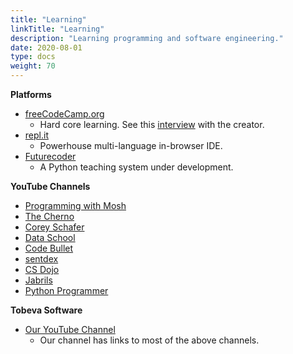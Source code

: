 ```yaml
---
title: "Learning"
linkTitle: "Learning"
description: "Learning programming and software engineering."
date: 2020-08-01
type: docs
weight: 70
---
```


**Platforms**

* [freeCodeCamp.org](https://www.freecodecamp.org/)
    * Hard core learning.
      See this [interview](https://softwareengineeringdaily.com/2019/12/20/freecodecamp-with-quincy-larson/)
      with the creator.
* [repl.it](https://repl.it/)
    * Powerhouse multi-language in-browser IDE.
* [Futurecoder](https://github.com/alexmojaki/futurecoder)
    * A Python teaching system under development.

**YouTube Channels**

* [Programming with Mosh](https://www.youtube.com/channel/UCWv7vMbMWH4-V0ZXdmDpPBA)
* [The Cherno](https://www.youtube.com/channel/UCQ-W1KE9EYfdxhL6S4twUNw)
* [Corey Schafer](https://www.youtube.com/channel/UCCezIgC97PvUuR4_gbFUs5g)
* [Data School](https://www.youtube.com/channel/UCnVzApLJE2ljPZSeQylSEyg)
* [Code Bullet](https://www.youtube.com/channel/UC0e3QhIYukixgh5VVpKHH9Q)
* [sentdex](https://www.youtube.com/channel/UCfzlCWGWYyIQ0aLC5w48gBQ)
* [CS Dojo](https://www.youtube.com/channel/UCxX9wt5FWQUAAz4UrysqK9A)
* [Jabrils](https://www.youtube.com/channel/UCQALLeQPoZdZC4JNUboVEUg)
* [Python Programmer](https://www.youtube.com/channel/UC68KSmHePPePCjW4v57VPQg)

**Tobeva Software**
* [Our YouTube Channel](https://www.youtube.com/channel/UCgsQ2iINZxb_XVcUnuF4K3Q)
    * Our channel has links to most of the above channels.

